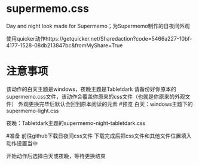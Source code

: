 # supermemo.css

Day and night look made for Supermemo；为Supermemo制作的日夜间外观

使用quicker动作https://getquicker.net/Sharedaction?code=5466a227-10bf-4177-1528-08db213847bc&fromMyShare=True

# 注意事项
该动作的白天主题是windows，夜晚主题是Tabletdark
请备份好你原本的supermemo.css文件，该动作会覆盖你原来的css文件（也就是你原来的外观文件）
外观更换完毕后默认会回到原本阅读的元素
#预览
白天：windows主题下的supermemo-light.css

夜晚：Tabletdark主题的supermemo-night-tabletdark.css

#准备
前往github下载日夜间css文件
下载完成后把css文件和其他文件位置填入动作设置当中


开始动作后选择白天或夜晚，等待更换结束
